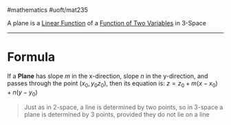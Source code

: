 #mathematics 
#uoft/mat235 

A plane is a [Linear Function](Linear%20Function.md) of a [Function of Two Variables](Function%20of%20Two%20Variables.md) in 3-Space

---
# Formula
If a **Plane** has slope $m$ in the x-direction, slope $n$ in the y-direction, and passes through the point $(x_{0},y_{0}z_{0})$, then its equation is:
$z=z_{0}+m(x-x_{0})+n(y-y_{0})$

> Just as in 2-space, a line is determined by two points, so in 3-space a plane is determined by 3 points, provided they do not lie on a line